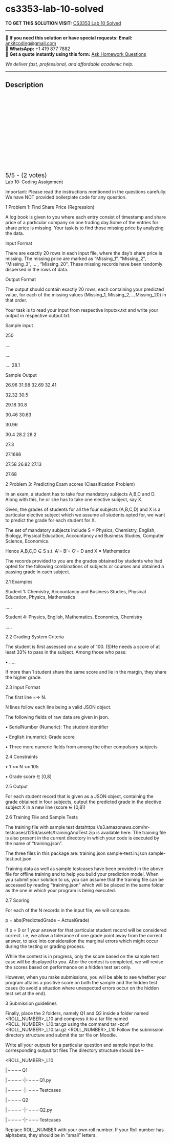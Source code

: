 # cs3353-lab-10-solved
**TO GET THIS SOLUTION VISIT:** [CS3353 Lab 10 Solved](https://www.ankitcodinghub.com/product/aiml-cs-335-solved-16/)


---

📩 **If you need this solution or have special requests:** **Email:** ankitcoding@gmail.com  
📱 **WhatsApp:** +1 419 877 7882  
📄 **Get a quote instantly using this form:** [Ask Homework Questions](https://www.ankitcodinghub.com/services/ask-homework-questions/)

*We deliver fast, professional, and affordable academic help.*

---

<h2>Description</h2>



<div class="kk-star-ratings kksr-auto kksr-align-center kksr-valign-top" data-payload="{&quot;align&quot;:&quot;center&quot;,&quot;id&quot;:&quot;124343&quot;,&quot;slug&quot;:&quot;default&quot;,&quot;valign&quot;:&quot;top&quot;,&quot;ignore&quot;:&quot;&quot;,&quot;reference&quot;:&quot;auto&quot;,&quot;class&quot;:&quot;&quot;,&quot;count&quot;:&quot;2&quot;,&quot;legendonly&quot;:&quot;&quot;,&quot;readonly&quot;:&quot;&quot;,&quot;score&quot;:&quot;5&quot;,&quot;starsonly&quot;:&quot;&quot;,&quot;best&quot;:&quot;5&quot;,&quot;gap&quot;:&quot;4&quot;,&quot;greet&quot;:&quot;Rate this product&quot;,&quot;legend&quot;:&quot;5\/5 - (2 votes)&quot;,&quot;size&quot;:&quot;24&quot;,&quot;title&quot;:&quot;CS3353 Lab 10 Solved&quot;,&quot;width&quot;:&quot;138&quot;,&quot;_legend&quot;:&quot;{score}\/{best} - ({count} {votes})&quot;,&quot;font_factor&quot;:&quot;1.25&quot;}">

<div class="kksr-stars">

<div class="kksr-stars-inactive">
            <div class="kksr-star" data-star="1" style="padding-right: 4px">


<div class="kksr-icon" style="width: 24px; height: 24px;"></div>
        </div>
            <div class="kksr-star" data-star="2" style="padding-right: 4px">


<div class="kksr-icon" style="width: 24px; height: 24px;"></div>
        </div>
            <div class="kksr-star" data-star="3" style="padding-right: 4px">


<div class="kksr-icon" style="width: 24px; height: 24px;"></div>
        </div>
            <div class="kksr-star" data-star="4" style="padding-right: 4px">


<div class="kksr-icon" style="width: 24px; height: 24px;"></div>
        </div>
            <div class="kksr-star" data-star="5" style="padding-right: 4px">


<div class="kksr-icon" style="width: 24px; height: 24px;"></div>
        </div>
    </div>

<div class="kksr-stars-active" style="width: 138px;">
            <div class="kksr-star" style="padding-right: 4px">


<div class="kksr-icon" style="width: 24px; height: 24px;"></div>
        </div>
            <div class="kksr-star" style="padding-right: 4px">


<div class="kksr-icon" style="width: 24px; height: 24px;"></div>
        </div>
            <div class="kksr-star" style="padding-right: 4px">


<div class="kksr-icon" style="width: 24px; height: 24px;"></div>
        </div>
            <div class="kksr-star" style="padding-right: 4px">


<div class="kksr-icon" style="width: 24px; height: 24px;"></div>
        </div>
            <div class="kksr-star" style="padding-right: 4px">


<div class="kksr-icon" style="width: 24px; height: 24px;"></div>
        </div>
    </div>
</div>


<div class="kksr-legend" style="font-size: 19.2px;">
            5/5 - (2 votes)    </div>
    </div>
Lab 10: Coding Assignment

Important: Please read the instructions mentioned in the questions carefully. We have NOT provided boilerplate code for any question.

1 Problem 1: Find Share Price (Regression)

A log book is given to you where each entry consist of timestamp and share price of a particular company on one trading day.Some of the entries for share price is missing. Your task is to find those missing price by analyzing the data.

Input Format

There are exactly 20 rows in each input file, where the day’s share price is missing. The missing price are marked as “Missing_1”, “Missing_2”, “Missing_3”, … , “Missing_20”. These missing records have been randomly dispersed in the rows of data.

Output Format

The output should contain exactly 20 rows, each containing your predicted value, for each of the missing values (Missing_1, Missing_2,…,Missing_20) in that order.

Your task is to read your input from respective inputxx.txt and write your output in respective output.txt.

Sample input

250

….

….

…. 28.1

Sample Output

26.96 31.98 32.69 32.41

32.32 30.5

29.18 30.8

30.46 30.63

30.96

30.4 28.2 28.2

27.3

27.1666

27.58 26.82 27.13

27.68

2 Problem 3: Predicting Exam scores (Classification Problem)

In an exam, a student has to take four mandatory subjects A,B,C and D. Along with this, he or she has to take one elective subject, say X.

Given, the grades of students for all the four subjects (A,B,C,D) and X is a particular elective subject which we assume all students opted for, we want to predict the grade for each student for X.

The set of mandatory subjects include S = Physics, Chemistry, English, Biology, Physical Education, Accountancy and Business Studies, Computer Science, Economics.

Hence A,B,C,D ∈ S s.t. A ̸= B ̸= C ̸= D and X = Mathematics

The records provided to you are the grades obtained by students who had opted for the following combinations of subjects or courses and obtained a passing grade in each subject.

2.1 Examples

Student 1: Chemistry, Accountancy and Business Studies, Physical Education, Physics, Mathematics

…..

Student 4: Physics, English, Mathematics, Economics, Chemistry

…..

2.2 Grading System Criteria

The student is first assessed on a scale of 100. (S)He needs a score of at least 33% to pass in the subject. Among those who pass:

• …..

If more than 1 student share the same score and lie in the margin, they share the higher grade.

2.3 Input Format

The first line =⇒ N.

N lines follow each line being a valid JSON object.

The following fields of raw data are given in json.

• SerialNumber (Numeric): The student identifier

• English (numeric): Grade score

• Three more numeric fields from among the other compulsory subjects

2.4 Constraints

• 1 &lt;= N &lt;= 105

• Grade score ∈ [0,8]

2.5 Output

For each student record that is given as a JSON object, containing the grade obtained in four subjects, output the predicted grade in the elective subject X in a new line (score ∈ [0,8])

2.6 Training File and Sample Tests

The training file with sample test datahttps://s3.amazonaws.com/hr-testcases/1256/assets/trainingAndTest.zip is available here. The training file is also present in the current directory in which your code is executed by the name of “training.json”.

The three files in this package are: training.json sample-test.in.json sample-test.out.json

Training data as well as sample testcases have been provided in the above file for offline training and to help you build your prediction model. When you submit your solution to us, you can assume that the training file can be accessed by reading “training.json” which will be placed in the same folder as the one in which your program is being executed.

2.7 Scoring

For each of the N records in the input file, we will compute:

p = abs(PredictedGrade − ActualGrade)

If p = 0 or 1 your answer for that particular student record will be considered correct. i.e, we allow a tolerance of one grade point away from the correct answer, to take into consideration the marginal errors which might occur during the testing or grading process.

While the contest is in progress, only the score based on the sample test case will be displayed to you. After the contest is completed, we will revise the scores based on performance on a hidden test set only.

However, when you make submissions, you will be able to see whether your program attains a positive score on both the sample and the hidden test cases (to avoid a situation where unexpected errors occur on the hidden test set at the end).

3 Submission guidelines

Finally, place the 2 folders, namely Q1 and Q2 inside a folder named &lt;ROLL_NUMBER&gt;_L10 and compress it to a tar file named &lt;ROLL_NUMBER&gt;_L10.tar.gz using the command tar -zcvf &lt;ROLL_NUMBER&gt;_L10.tar.gz &lt;ROLL_NUMBER&gt;_L10 Follow the submission directory structure and submit the tar file on Moodle.

Write all your outputs for a particular question and sample input to the corresponding output.txt files The directory structure should be –

&lt;ROLL_NUMBER&gt;_L10

| – – – – Q1

| – – – – -|- – – – Q1.py

| – – – – -|- – – – Testcases

| – – – – Q2

| – – – – -|- – – – Q2.py

| – – – – -|- – – – Testcases

Replace ROLL_NUMBER with your own roll number. If your Roll number has alphabets, they should be in “small” letters.
